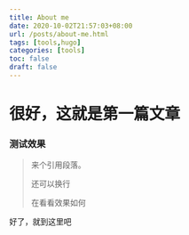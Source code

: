 ```yaml
---
title: About me
date: 2020-10-02T21:57:03+08:00
url: /posts/about-me.html
tags: [tools,hugo]
categories: [tools]
toc: false
draft: false
---
```


# 很好，这就是第一篇文章

### 测试效果

> 来个引用段落。
>
> 还可以换行
>
> 在看看效果如何


好了，就到这里吧
